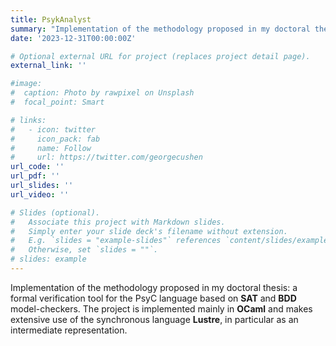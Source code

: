 ```yaml
---
title: PsykAnalyst
summary: "Implementation of the methodology proposed in my doctoral thesis: a formal verification tool for the PsyC language based on **SAT** and **BDD** model-checkers. The project is implemented mainly in **OCaml** and makes extensive use of the synchronous language **Lustre**, in particular as an intermediate representation."
date: '2023-12-31T00:00:00Z'

# Optional external URL for project (replaces project detail page).
external_link: ''

#image:
#  caption: Photo by rawpixel on Unsplash
#  focal_point: Smart

# links:
#   - icon: twitter
#     icon_pack: fab
#     name: Follow
#     url: https://twitter.com/georgecushen
url_code: ''
url_pdf: ''
url_slides: ''
url_video: ''

# Slides (optional).
#   Associate this project with Markdown slides.
#   Simply enter your slide deck's filename without extension.
#   E.g. `slides = "example-slides"` references `content/slides/example-slides.md`.
#   Otherwise, set `slides = ""`.
# slides: example
---
```


Implementation of the methodology proposed in my doctoral thesis: a formal verification tool for the PsyC language based on **SAT** and **BDD** model-checkers. The project is implemented mainly in **OCaml** and makes extensive use of the synchronous language **Lustre**, in particular as an intermediate representation.
